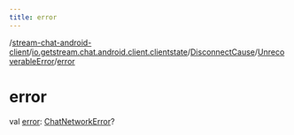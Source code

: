```yaml
---
title: error
---
```

/[stream-chat-android-client](../../../index.md)/[io.getstream.chat.android.client.clientstate](../../index.md)/[DisconnectCause](../index.md)/[UnrecoverableError](index.md)/[error](error.md)  
  
  
  
# error  
val [error](error.md): [ChatNetworkError](../../../io.getstream.chat.android.client.errors/ChatNetworkError/index.md)?
